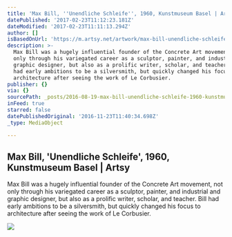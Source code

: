 ```yaml
---
title: 'Max Bill, ''Unendliche Schleife'', 1960, Kunstmuseum Basel | Artsy'
datePublished: '2017-02-23T11:12:23.181Z'
dateModified: '2017-02-23T11:11:13.294Z'
author: []
isBasedOnUrl: 'https://m.artsy.net/artwork/max-bill-unendliche-schleife'
description: >-
  Max Bill was a hugely influential founder of the Concrete Art movement, not
  only through his variegated career as a sculptor, painter, and industrial and
  graphic designer, but also as a prolific writer, scholar, and teacher. Bill
  had early ambitions to be a silversmith, but quickly changed his focus to
  architecture after seeing the work of Le Corbusier.
publisher: {}
via: {}
sourcePath: _posts/2016-08-19-max-bill-unendliche-schleife-1960-kunstmuseum-basel-or-a.md
inFeed: true
starred: false
datePublishedOriginal: '2016-11-23T11:40:34.698Z'
_type: MediaObject

---
```

<article style=""><h1>Max Bill, 'Unendliche Schleife', 1960, Kunstmuseum Basel | Artsy</h1><p>Max Bill was a hugely influential founder of the Concrete Art movement, not only through his variegated career as a sculptor, painter, and industrial and graphic designer, but also as a prolific writer, scholar, and teacher. Bill had early ambitions to be a silversmith, but quickly changed his focus to architecture after seeing the work of Le Corbusier.</p><img src="https://d32dm0rphc51dk.cloudfront.net/oqBa0eKkzaldoYm-VEBPZw/large.jpg" /></article>